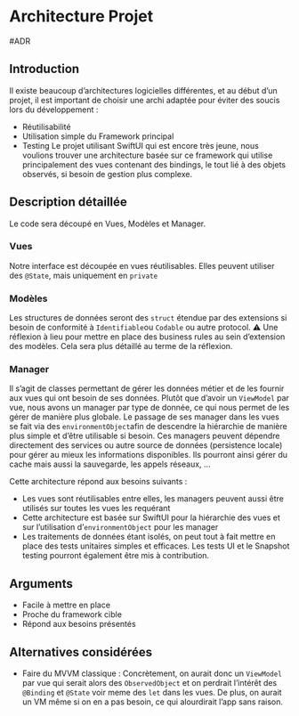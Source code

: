 # Architecture Projet
#ADR

## Introduction
Il existe beaucoup d’architectures logicielles différentes, et au début d’un projet, il est important de choisir une archi adaptée pour éviter des soucis lors du développement :
* Réutilisabilité
* Utilisation simple du Framework principal
* Testing
Le projet utilisant SwiftUI qui est encore très jeune, nous voulions trouver une architecture basée sur ce framework qui utilise principalement des vues contenant des bindings, le tout lié à des objets observés, si besoin de gestion plus complexe.
## Description détaillée
Le code sera découpé en Vues, Modèles et Manager.
### Vues
Notre interface est découpée en vues réutilisables.
Elles peuvent utiliser des `@State`, mais uniquement en `private`
### Modèles
Les structures de données seront des `struct` étendue par des extensions si besoin de conformité à `Identifiable`ou `Codable` ou autre protocol.
⚠️ Une réflexion à lieu pour mettre en place des business rules au sein d’extension des modèles. Cela sera plus détaillé au terme de la réflexion.
### Manager
Il s’agit de classes permettant de gérer les données métier et de les fournir aux vues qui ont besoin de ses données.
Plutôt que d’avoir un `ViewModel` par vue, nous avons un manager par type de donnée, ce qui nous permet de les gérer de manière plus globale.
Le passage de ses manager dans les vues se fait via des `environmentObject`afin de descendre la hiérarchie de manière plus simple et d’être utilisable si besoin.
Ces managers peuvent dépendre directement des services ou autre source de données (persistence locale) pour gérer au mieux les informations disponibles. Ils pourront ainsi gérer du cache mais aussi la sauvegarde, les appels réseaux, …

Cette architecture répond aux besoins suivants :
- Les vues sont réutilisables entre elles, les managers peuvent aussi être utilisés sur toutes les vues les requérant
- Cette architecture est basée sur SwiftUI pour la hiérarchie des vues et sur l’utilisation d’`environmentObject` pour les manager
- Les traitements de données étant isolés, on peut tout à fait mettre en place des tests unitaires simples et efficaces. Les tests UI et le Snapshot testing pourront également être mis à contribution.
## Arguments
- Facile à mettre en place
- Proche du framework cible
- Répond aux besoins présentés
## Alternatives considérées
* Faire du MVVM classique :
Concrètement, on aurait donc un `ViewModel` par vue qui serait alors des `ObservedObject` et on perdrait l’intérêt des `@Binding` et `@State` voir meme des `let` dans les vues. De plus, on aurait un VM même si on en a pas besoin, ce qui alourdirait l’app sans raison.
